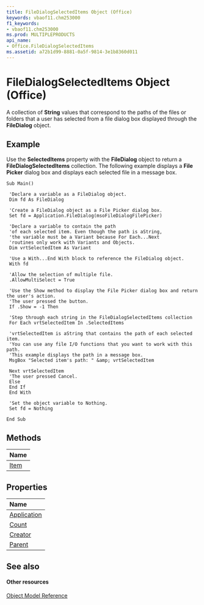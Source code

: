 ```yaml
---
title: FileDialogSelectedItems Object (Office)
keywords: vbaof11.chm253000
f1_keywords:
- vbaof11.chm253000
ms.prod: MULTIPLEPRODUCTS
api_name:
- Office.FileDialogSelectedItems
ms.assetid: a72b1d99-8881-0a5f-9814-3e1b8360d011
---
```



# FileDialogSelectedItems Object (Office)

A collection of  **String** values that correspond to the paths of the files or folders that a user has selected from a file dialog box displayed through the **FileDialog** object.


## Example

Use the  **SelectedItems** property with the **FileDialog** object to return a **FileDialogSelectedItems** collection. The following example displays a **File Picker** dialog box and displays each selected file in a message box.


```
Sub Main() 
 
 'Declare a variable as a FileDialog object. 
 Dim fd As FileDialog 
 
 'Create a FileDialog object as a File Picker dialog box. 
 Set fd = Application.FileDialog(msoFileDialogFilePicker) 
 
 'Declare a variable to contain the path 
 'of each selected item. Even though the path is aString, 
 'the variable must be a Variant because For Each...Next 
 'routines only work with Variants and Objects. 
 Dim vrtSelectedItem As Variant 
 
 'Use a With...End With block to reference the FileDialog object. 
 With fd 
 
 'Allow the selection of multiple file. 
 .AllowMultiSelect = True 
 
 'Use the Show method to display the File Picker dialog box and return the user's action. 
 'The user pressed the button. 
 If .Show = -1 Then 
 
 'Step through each string in the FileDialogSelectedItems collection 
 For Each vrtSelectedItem In .SelectedItems 
 
 'vrtSelectedItem is aString that contains the path of each selected item. 
 'You can use any file I/O functions that you want to work with this path. 
 'This example displays the path in a message box. 
 MsgBox "Selected item's path: " &amp; vrtSelectedItem 
 
 Next vrtSelectedItem 
 'The user pressed Cancel. 
 Else 
 End If 
 End With 
 
 'Set the object variable to Nothing. 
 Set fd = Nothing 
 
End Sub
```


## Methods



|**Name**|
|:-----|
|[Item](filedialogselecteditems-item-method-office.md)|

## Properties



|**Name**|
|:-----|
|[Application](filedialogselecteditems-application-property-office.md)|
|[Count](filedialogselecteditems-count-property-office.md)|
|[Creator](filedialogselecteditems-creator-property-office.md)|
|[Parent](filedialogselecteditems-parent-property-office.md)|

## See also


#### Other resources


[Object Model Reference](http://msdn.microsoft.com/library/reference-object-library-reference-for-office%28Office.15%29.aspx)
